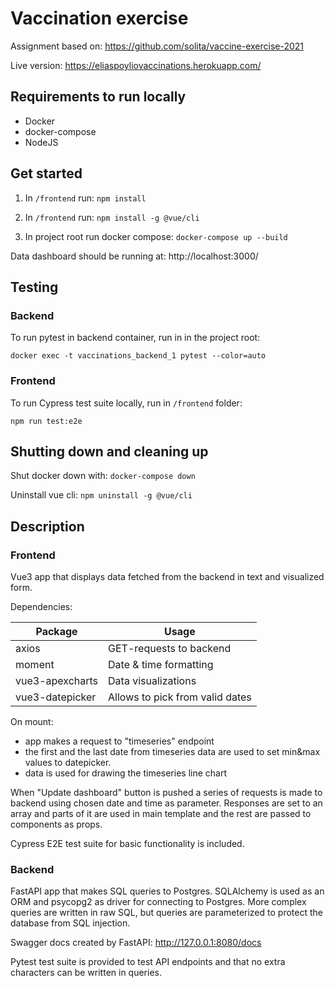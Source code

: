 # Vaccination exercise

Assignment based on:
https://github.com/solita/vaccine-exercise-2021

Live version:
https://eliaspoyliovaccinations.herokuapp.com/

## Requirements to run locally

- Docker
- docker-compose
- NodeJS

## Get started

1. In `/frontend` run: `npm install`

2. In `/frontend` run: `npm install -g @vue/cli`

3. In project root run docker compose: `docker-compose up --build`

Data dashboard should be running at: http://localhost:3000/ 

## Testing

### Backend

To run pytest in backend container, run in in the project root:

`docker exec -t vaccinations_backend_1 pytest --color=auto`

### Frontend

To run Cypress test suite locally, run in `/frontend` folder:

`npm run test:e2e`


## Shutting down and cleaning up

Shut docker down with:
`docker-compose down`

Uninstall vue cli: `npm uninstall -g @vue/cli`

## Description



### Frontend

Vue3 app that displays data fetched from the backend in text and visualized form.

Dependencies:

Package | Usage
--------|------
axios   | GET-requests to backend
moment  | Date & time formatting
vue3-apexcharts | Data visualizations
vue3-datepicker | Allows to pick from valid dates

On mount: 
- app makes a request to "timeseries"
 endpoint
- the first and the last date from timeseries data are used to set min&max values to datepicker.
- data is used for drawing the timeseries line chart

When "Update dashboard" button is pushed a series of requests is made to backend using chosen date and time as parameter. Responses are set to an array and parts of it are used in main template and the rest are passed to components as props.

Cypress E2E test suite for basic functionality is included.

### Backend

FastAPI app that makes SQL queries to Postgres. SQLAlchemy is used as an ORM and psycopg2 as driver for connecting to Postgres. More complex queries are written in raw SQL, but queries are parameterized to protect the database from SQL injection.

Swagger docs created by FastAPI: http://127.0.0.1:8080/docs

Pytest test suite is provided to test API endpoints and that no extra characters can be written in queries.
